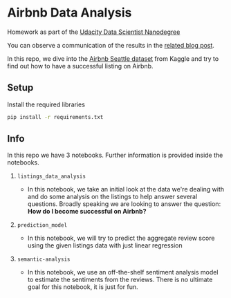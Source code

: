# Airbnb Data Analysis

Homework as part of the [Udacity Data Scientist Nanodegree](https://www.udacity.com/course/data-scientist-nanodegree--nd025)

You can observe a communication of the results in the [related blog post](https://aaronlws.medium.com/a-few-data-based-tips-for-being-successful-on-airbnb-4d9fa23f6b13).

In this repo, we dive into the [Airbnb Seattle dataset](https://www.kaggle.com/airbnb/seattle) from Kaggle and try to find out how to have a successful listing on Airbnb.

## Setup

Install the required libraries

```bash
pip install -r requirements.txt
```

## Info

In this repo we have 3 notebooks. Further information is provided inside the notebooks.

1. `listings_data_analysis`
    * In this notebook, we take an initial look at the data we're dealing with and do some analysis on the listings to help answer several questions. Broadly speaking we are looking to answer the question: **How do I become successful on Airbnb?**

2. `prediction_model`
    * In this notebook, we will try to predict the aggregate review score using the given listings data with just linear regression

3. `semantic-analysis`
    * In this notebook, we use an off-the-shelf sentiment analysis model to estimate the sentiments from the reviews. There is no ultimate goal for this notebook, it is just for fun.
